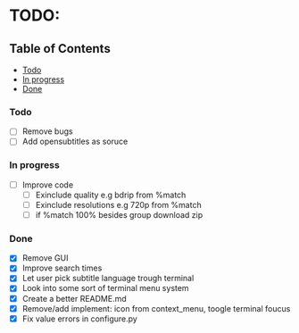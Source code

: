 
<h1 align="left">TODO:</h3>

## Table of Contents
- [Todo](#todo)
- [In progress](#progress)
- [Done](#authors)

### Todo <a name = "todo"></a>

- [ ] Remove bugs
- [ ] Add opensubtitles as soruce

### In progress <a name = "progress"></a>

- [ ] Improve code
  - [ ] Exinclude quality e.g bdrip from  %match 
  - [ ] Exinclude resolutions e.g 720p from %match
  - [ ] if %match 100% besides group download zip 

### Done <a name = "done"></a>

- [x] Remove GUI
- [x] Improve search times
- [x] Let user pick subtitle language trough terminal
- [x] Look into some sort of terminal menu system
- [x] Create a better README.md
- [x] Remove/add implement: icon from context_menu, toogle terminal foucus
- [x] Fix value errors in configure.py